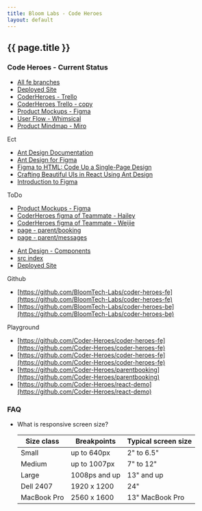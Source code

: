 ```yaml
---
title: Bloom Labs - Code Heroes
layout: default
---
```


## {{ page.title }}

### Code Heroes - Current Status

-    [All fe branches](https://github.com/BloomTech-Labs/coder-heroes-fe/branches/all)
-    [Deployed Site](https://a.coderheroes.dev)
-    [CoderHeroes - Trello](https://trello.com/b/aHTZZctu/coderheroes-lms)
-    [CoderHeroes Trello - copy](https://trello.com/b/NH3uK6U2/coderhacker-lms)
-    [Product Mockups - Figma](https://www.figma.com/team_invite/redeem/qRhjvB2PhDVT3jQHW0oVL4)   
-    [User Flow - Whimsical](https://whimsical.com/coderheroes-TmafuT46wvV24JAqkRvMja)   
-    [Product Mindmap - Miro](https://miro.com/app/board/uXjVOzxWf60=/?share_link_id=942470256239)   

Ect 
-    [Ant Design Documentation](https://ant.design/)   
-    [Ant Design for Figma](https://www.figma.com/community/file/831698976089873405)  
-    [Figma to HTML: Code Up a Single-Page Design](https://webdesign.tutsplus.com/courses/figma-to-html-code-up-a-single-page-design)
-    [Crafting Beautiful UIs in React Using Ant Design](https://www.digitalocean.com/community/tutorials/react-beautiful-uis-ant-design)
-    [Introduction to Figma](https://webdesign.tutsplus.com/courses/search/Introduction+To+Figma)

ToDo
-    [Product Mockups - Figma](https://www.figma.com/team_invite/redeem/qRhjvB2PhDVT3jQHW0oVL4)  
-    [CoderHeroes figma of Teammate - Hailey](https://www.figma.com/file/VoV0f8wvr8t3GDz8q4ffU7/Main?node-id=2299%3A17832) 
-    [CoderHeroes figma of Teammate - Weijie](https://www.figma.com/file/ikCXYmyrBfi47Z2JNGVVvT/Geng?node-id=0%3A1) 
-    [page - parent/booking](https://a.coderheroes.dev/parent/booking)
-    [page - parent/messages](https://a.coderheroes.dev/parent/messages)
<!-- -    [Login Credentials](https://bloomtech.notion.site/Login-Credentials-3ad05aec89154b1cb97433d5bf85c585) -->
<!-- -    [.env Variables](https://bloomtech.notion.site/env-Variables-031f2e1c6a274229ba6cbb9a4eca8c5b) -->
-    [Ant Design - Components](https://github.com/Coder-Heroes/spa-start-antd/branches/all)
-    [src index](https://github.com/BloomTech-Labs/coder-heroes-fe/blob/main/src/index.js)
-    [Deployed Site](https://a.coderheroes.dev)

Github 
-    [https://github.com/BloomTech-Labs/coder-heroes-fe](https://github.com/BloomTech-Labs/coder-heroes-fe)
-    [https://github.com/BloomTech-Labs/coder-heroes-be](https://github.com/BloomTech-Labs/coder-heroes-be)

Playground
-    [https://github.com/Coder-Heroes/coder-heroes-fe](https://github.com/Coder-Heroes/coder-heroes-fe)
-    [https://github.com/Coder-Heroes/coder-heroes-fe](https://github.com/Coder-Heroes/coder-heroes-fe)
-    [https://github.com/Coder-Heroes/parentbooking](https://github.com/Coder-Heroes/parentbooking)
-    [https://github.com/Coder-Heroes/react-demo](https://github.com/Coder-Heroes/react-demo)

###  FAQ

-   What is responsive screen size?

    | Size class     | Breakpoints   |  Typical screen size |
    | -------------- | ------------- |--------------------- |
    | Small          | up to 640px   | 2" to 6.5"           |
    | Medium         | up to 1007px  | 7" to 12"            |
    | Large          | 1008ps and up | 13" and up           |
    | Dell 2407      | 1920 x 1200   | 24"                  |
    | MacBook Pro    | 2560 x 1600   | 13" MacBook Pro      |



  
    


